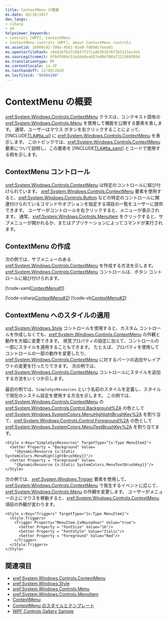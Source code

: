 ```yaml
---
title: ContextMenu の概要
ms.date: 03/30/2017
dev_langs:
- csharp
- vb
helpviewer_keywords:
- controls [WPF], ContextMenu
- ContextMenu controls [WPF], about ContextMenu controls
ms.assetid: 16909c42-799a-4561-91e0-7d69dcfeea91
ms.openlocfilehash: c9e63efb37c8847f27ca4b3616f6f1b5323ac3e5
ms.sourcegitcommit: 9f6df084c53a3da0ea657ed0d708a72213683084
ms.translationtype: MT
ms.contentlocale: ja-JP
ms.lasthandoff: 12/09/2020
ms.locfileid: "96984200"
---
```

# <a name="contextmenu-overview"></a>ContextMenu の概要
<xref:System.Windows.Controls.ContextMenu> クラスは、コンテキスト固有の <xref:System.Windows.Controls.Menu> を使用して機能を公開する要素を表します。 通常、ユーザーはマウス ボタンを右クリックすることによって、[!INCLUDE[TLA#tla_ui](../../../includes/tlasharptla-ui-md.md)] に <xref:System.Windows.Controls.ContextMenu> を表示します。 このトピックでは、<xref:System.Windows.Controls.ContextMenu> 要素について説明し、この要素を [!INCLUDE[TLA#tla_xaml](../../../includes/tlasharptla-xaml-md.md)] とコードで使用する例を示します。  

<a name="contextmenu_control"></a>
## <a name="contextmenu-control"></a>ContextMenu コントロール  
 <xref:System.Windows.Controls.ContextMenu> は特定のコントロールに結び付けられています。 <xref:System.Windows.Controls.ContextMenu> 要素を使用すると、<xref:System.Windows.Controls.Button> などの特定のコントロールに関連付けられているコマンドやオプションを指定する項目の一覧をユーザーに提供できます。 ユーザーがコントロールを右クリックすると、メニューが表示されます。 通常、<xref:System.Windows.Controls.MenuItem> をクリックすると、サブメニューが開かれるか、またはアプリケーションによってコマンドが実行されます。  
  
<a name="creating_contextmenus"></a>
## <a name="creating-contextmenus"></a>ContextMenu の作成  
 次の例では、サブメニューのある <xref:System.Windows.Controls.ContextMenu> を作成する方法を示します。 <xref:System.Windows.Controls.ContextMenu> コントロールは、ボタン コントロールに結び付けられます。  
  
 [!code-xaml[ContextMenu#1](~/samples/snippets/csharp/VS_Snippets_Wpf/ContextMenu/CSharp/Pane1.xaml#1)]  
  
 [!code-csharp[ContextMenu#2](~/samples/snippets/csharp/VS_Snippets_Wpf/ContextMenu/CSharp/Pane1.xaml.cs#2)]
 [!code-vb[ContextMenu#2](~/samples/snippets/visualbasic/VS_Snippets_Wpf/ContextMenu/VisualBasic/Pane1.xaml.vb#2)]  
  
<a name="applying_styles_to_contextmenu"></a>
## <a name="applying-styles-to-a-contextmenu"></a>ContextMenu へのスタイルの適用  
 <xref:System.Windows.Style> コントロールを使用すると、カスタム コントロールを作成しなくても、<xref:System.Windows.Controls.ContextMenu> の外観と動作を大幅に変更できます。 視覚プロパティの設定に加えて、コントロールの一部にスタイルを適用することもできます。 たとえば、プロパティを使用してコントロールの一部の動作を変更したり、<xref:System.Windows.Controls.ContextMenu> に対するパーツの追加やレイアウトの変更を行ったりできます。 次の例では、<xref:System.Windows.Controls.ContextMenu> コントロールにスタイルを追加する方法をいくつか示します。  
  
 最初の例では、`SimpleSysResources` という名前のスタイルを定義し、スタイルで現在のシステム設定を使用する方法を示します。 この例では、<xref:System.Windows.Controls.ContextMenu> の <xref:System.Windows.Controls.Control.Background%2A> の色として <xref:System.Windows.SystemColors.MenuHighlightBrushKey%2A> を割り当て、<xref:System.Windows.Controls.Control.Foreground%2A> の色として <xref:System.Windows.SystemColors.MenuTextBrushKey%2A> を割り当てます。  
  
```xaml  
<Style x:Key="SimpleSysResources" TargetType="{x:Type MenuItem}">  
  <Setter Property = "Background" Value=
    "{DynamicResource {x:Static SystemColors.MenuHighlightBrushKey}}"/>  
  <Setter Property = "Foreground" Value=
    "{DynamicResource {x:Static SystemColors.MenuTextBrushKey}}"/>  
</Style>  
```  
  
 次の例では、<xref:System.Windows.Trigger> 要素を使用して、<xref:System.Windows.Controls.ContextMenu> で発生するイベントに応じて、<xref:System.Windows.Controls.Menu> の外観を変更します。 ユーザーがメニューの上にマウスを移動すると、<xref:System.Windows.Controls.ContextMenu> 項目の外観が変わります。  
  
```xaml  
<Style x:Key="Triggers" TargetType="{x:Type MenuItem}">  
  <Style.Triggers>  
    <Trigger Property="MenuItem.IsMouseOver" Value="true">  
      <Setter Property = "FontSize" Value="16"/>  
      <Setter Property = "FontStyle" Value="Italic"/>  
      <Setter Property = "Foreground" Value="Red"/>  
    </Trigger>  
  </Style.Triggers>  
</Style>  
```  
  
## <a name="see-also"></a>関連項目

- <xref:System.Windows.Controls.ContextMenu>
- <xref:System.Windows.Style>
- <xref:System.Windows.Controls.Menu>
- <xref:System.Windows.Controls.MenuItem>
- [ContextMenu](contextmenu.md)
- [ContextMenu のスタイルとテンプレート](contextmenu-styles-and-templates.md)
- [WPF Controls Gallery Sample](https://github.com/Microsoft/WPF-Samples/tree/master/Getting%20Started/ControlsAndLayout)
